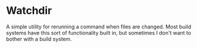 # Watchdir

A simple utility for rerunning a command when files are changed.  Most build
systems have this sort of functionality built in, but sometimes I don't want to
bother with a build system.

